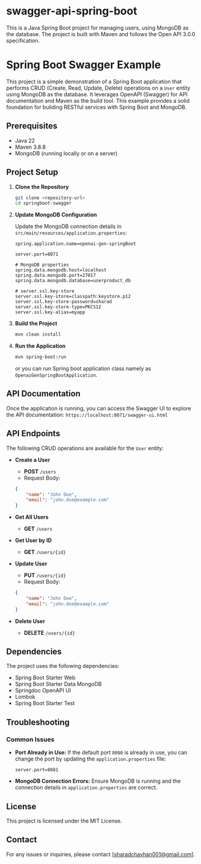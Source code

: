 # swagger-api-spring-boot
This is a Java Spring Boot project for managing users, using MongoDB as the database. The project is built with Maven and follows the Open API 3.0.0 specification.

# Spring Boot Swagger Example

This project is a simple demonstration of a Spring Boot application that performs CRUD (Create, Read, Update, Delete) operations on a `User` entity using MongoDB as the database. It leverages OpenAPI (Swagger) for API documentation and Maven as the build tool. This example provides a solid foundation for building RESTful services with Spring Boot and MongoDB.

## Prerequisites

- Java 22
- Maven 3.8.8
- MongoDB (running locally or on a server)

## Project Setup

1. **Clone the Repository**

    ```sh
    git clone <repository-url>
    cd springboot-swagger
    ```

2. **Update MongoDB Configuration**

    Update the MongoDB connection details in `src/main/resources/application.properties`:

    ```properties
    spring.application.name=openai-gen-springBoot

    server.port=8071
    
    # MongoDB properties
    spring.data.mongodb.host=localhost
    spring.data.mongodb.port=27017
    spring.data.mongodb.database=userproduct_db
    
    # server.ssl.key-store
    server.ssl.key-store=classpath:keystore.p12
    server.ssl.key-store-password=sharad
    server.ssl.key-store-type=PKCS12
    server.ssl.key-alias=myapp
    ```

3. **Build the Project**

    ```sh
    mvn clean install
    ```

4. **Run the Application**

    ```sh
    mvn spring-boot:run
    ```
    or you can run Spring boot application class namely as `OpenaiGenSpringBootApplication`.

## API Documentation

Once the application is running, you can access the Swagger UI to explore the API documentation:
    `https://localhost:8071/swagger-ui.html`


## API Endpoints

The following CRUD operations are available for the `User` entity:

- **Create a User**
    - **POST** `/users`
    - Request Body: 
    ```json
    {
        "name": "John Doe",
        "email": "john.doe@example.com"
    }
    ```

- **Get All Users**
    - **GET** `/users`

- **Get User by ID**
    - **GET** `/users/{id}`

- **Update User**
    - **PUT** `/users/{id}`
    - Request Body:
    ```json
    {
        "name": "John Doe",
        "email": "john.doe@example.com"
    }
    ```

- **Delete User**
    - **DELETE** `/users/{id}`

## Dependencies

The project uses the following dependencies:

- Spring Boot Starter Web
- Spring Boot Starter Data MongoDB
- Springdoc OpenAPI UI
- Lombok
- Spring Boot Starter Test

## Troubleshooting

### Common Issues

- **Port Already in Use:** If the default port `8080` is already in use, you can change the port by updating the `application.properties` file:

    ```properties
    server.port=8081
    ```

- **MongoDB Connection Errors:** Ensure MongoDB is running and the connection details in `application.properties` are correct.

## License

This project is licensed under the MIT License.

## Contact

For any issues or inquiries, please contact [sharadchavhan001@gmail.com].

